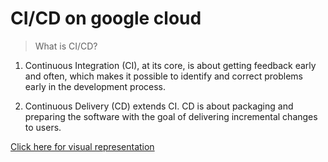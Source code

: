 # CI/CD on google cloud

> What is CI/CD?

1. Continuous Integration (CI), at its core, is about getting feedback early and often, which makes it possible to identify and correct problems early in the development process.

1. Continuous Delivery (CD) extends CI. CD is about packaging and preparing the software with the goal of delivering incremental changes to users. 

[Click here for visual representation](https://storage.googleapis.com/gweb-cloudblog-publish/images/CloudBuildSketchnote.max-2000x2000.png)
